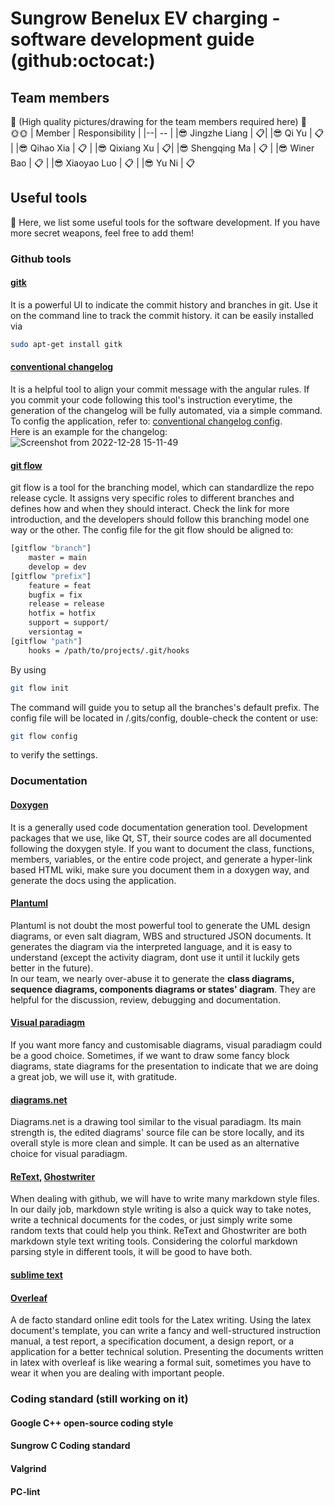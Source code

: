 # Sungrow Benelux EV charging - software development guide (github:octocat:)

## Team members
:eyes: (High quality pictures/drawing for the team members required here) :eyes: \
:sun_with_face::sun_with_face:
| Member | Responsibility |
|--| -- |
|:sunglasses: Jingzhe Liang  | :clipboard:|
|:sunglasses: Qi Yu  | :clipboard:  |
|:sunglasses: Qihao Xia  | :clipboard:  |
|:sunglasses: Qixiang Xu   | :clipboard:|
|:sunglasses: Shengqing Ma  | :clipboard:  |
|:sunglasses: Winer Bao  | :clipboard:  |
|:sunglasses: Xiaoyao Luo   | :clipboard:  |
|:sunglasses: Yu Ni  | :clipboard:  

## Useful tools

:space_invader: Here, we list some useful tools for the software development. If you have more secret weapons, feel free to add them!
### Github tools
#### [gitk](https://git-scm.com/docs/gitk/)
It is a powerful UI to indicate the commit history and branches in git. Use it on the command line to track the commit history.
it can be easily installed via 
```bash
sudo apt-get install gitk
```
#### [conventional changelog](https://github.com/conventional-changelog/conventional-changelog)
It is a helpful tool to align your commit message with the angular rules. If you commit your code following this tool's instruction everytime, 
the generation of the changelog will be fully automated, via a simple command. To config the application, refer to: [conventional changelog config](https://www.npmjs.com/package/conventional-changelog-custom-config).\
Here is an example for the changelog:
![Screenshot from 2022-12-28 15-11-49](https://user-images.githubusercontent.com/65727493/209824976-f0f879a2-59e7-488b-9c1a-203bceb7221c.png)
#### [git flow](https://www.atlassian.com/git/tutorials/comparing-workflows/gitflow-workflow)
git flow is a tool for the branching model, which can standardlize the repo release cycle. It assigns very specific roles to different branches and defines how and when they should interact. Check the link for more introduction, and the developers should follow this branching model one way or the other. The config file for the git flow should be aligned to:
```bash
[gitflow "branch"]
	master = main
	develop = dev
[gitflow "prefix"]
	feature = feat
	bugfix = fix
	release = release
	hotfix = hotfix
	support = support/
	versiontag = 
[gitflow "path"]
	hooks = /path/to/projects/.git/hooks
```

By using 
```bash
git flow init
```

The command will guide you to setup all the branches's default prefix. The config file will be located in /.gits/config, double-check the content or use:
```bash
git flow config
```
to verify the settings.

### Documentation
#### [Doxygen](https://www.doxygen.nl/)
It is a generally used code documentation generation tool. Development packages that we use, like Qt, ST, their source codes are all documented following the doxygen style.
If you want to document the class, functions, members, variables, or the entire code project, and generate a hyper-link based HTML wiki, make sure you
document them in a doxygen way, and generate the docs using the application.

#### [Plantuml](https://plantuml.com/)
Plantuml is not doubt the most powerful tool to generate the UML design diagrams, or even salt diagram, WBS and structured JSON documents. It generates the diagram
via the interpreted language, and it is easy to understand (except the activity diagram, dont use it until it luckily gets better in the future). \
In our team, we nearly over-abuse it to generate the **class diagrams, sequence diagrams, components diagrams or states' diagram**. They are helpful for the 
discussion, review, debugging and documentation.

#### [Visual paradiagm](https://www.visual-paradigm.com/)
If you want more fancy and customisable diagrams, visual paradiagm could be a good choice. Sometimes, if we want to draw some fancy block diagrams, state diagrams for the
presentation to indicate that we are doing a great job, we will use it, with gratitude.

#### [diagrams.net](https://www.diagrams.net/)
Diagrams.net is a drawing tool similar to the visual paradiagm. Its main strength is, the edited diagrams' source file can be store locally, and its overall style is more clean and simple.
It can be used as an alternative choice for visual paradiagm.

#### [ReText](https://github.com/retext-project/retext), [Ghostwriter](https://ghostwriter.kde.org/)
When dealing with github, we will have to write many markdown style files. In our daily job, markdown style writing is also a quick way to take notes,
write a technical documents for the codes, or just simply write some random texts that could help you think. ReText and Ghostwriter are both markdown
style text writing tools. Considering the colorful markdown parsing style in different tools, it will be good to have both.

#### [sublime text](https://www.sublimetext.com/docs/linux_repositories.html#apt)

#### [Overleaf](https://www.overleaf.com/)
A de facto standard online edit tools for the Latex writing. Using the latex document's template, you can write a fancy and well-structured instruction manual, 
a test report, a specification document, a design report, or a application for a better technical solution. Presenting the documents written in latex with overleaf
is like wearing a formal suit, sometimes you have to wear it when you are dealing with important people.

### Coding standard (still working on it)
#### Google C++ open-source coding style
#### Sungrow C Coding standard
#### Valgrind
#### PC-lint
